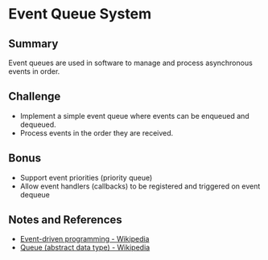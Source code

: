# Event Queue System

## Summary

Event queues are used in software to manage and process asynchronous events in order.

## Challenge

- Implement a simple event queue where events can be enqueued and dequeued.
- Process events in the order they are received.

## Bonus

- Support event priorities (priority queue)
- Allow event handlers (callbacks) to be registered and triggered on event dequeue

## Notes and References

- [Event-driven programming - Wikipedia](https://en.wikipedia.org/wiki/Event-driven_programming)
- [Queue (abstract data type) - Wikipedia](https://en.wikipedia.org/wiki/Queue_%28abstract_data_type%29)
